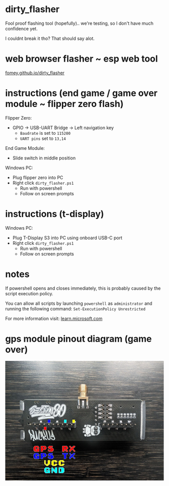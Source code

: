 # dirty_flasher
Fool proof flashing tool (hopefully).. we're testing, so I don't have much confidence yet.

I couldnt break it tho? That should say alot.

# web browser flasher ~ esp web tool
[fomey.github.io/dirty_flasher](https://fomey.github.io/dirty_flasher/)

# instructions (end game / game over module ~ flipper zero flash)
Flipper Zero:
* GPIO -> USB-UART Bridge -> Left navigation key
  * `Baudrate` is set to `115200`
  * `UART pins` set to `13,14`

End Game Module:
* Slide switch in middle position

Windows PC:
* Plug flipper zero into PC
* Right click `dirty_flasher.ps1`
  * Run with powershell
  * Follow on screen prompts

# instructions (t-display)

Windows PC:
* Plug T-Display S3 into PC using onboard USB-C port
* Right click `dirty_flasher.ps1`
  * Run with powershell
  * Follow on screen prompts

# notes
If powershell opens and closes immediately, this is probably caused by the script execution policy.

You can allow all scripts by launching `powershell` as `administrator` and running the following command: `Set-ExecutionPolicy Unrestricted`

For more information visit: [learn.microsoft.com](https://learn.microsoft.com/en-us/powershell/module/microsoft.powershell.security/set-executionpolicy?view=powershell-7.3)

# gps module pinout diagram (game over)

![Game Over](https://github.com/fOmey/dirty_flasher/blob/main/img/GameOverGPS.jpg?raw=true)